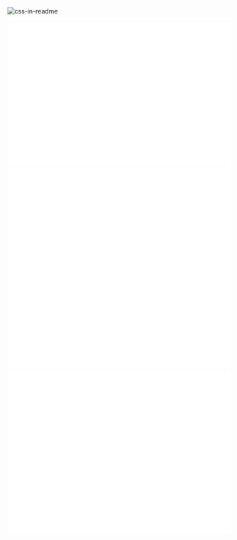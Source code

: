 <img src="/main.svg" style="width: 100%;height: 100px;" alt="css-in-readme">

<img src="/github-metrics.svg" alt="Metrics"/>
<img src="/metrics.plugin.isocalendar.svg" alt="Calendar"/>
<img src="/metrics.plugin.languages.svg" alt="Languages"/>
<img src="/metrics.plugin.achievements.svg" alt="Achievements"/>
<img src="/metrics.plugin.habits.svg" alt="Habits"/>
</div>

<!--
**Nethrenial/Nethrenial** is a ✨ _special_ ✨ repository because its `README.md` (this file) appears on your GitHub profile.

Here are some ideas to get you started:

- 🔭 I’m currently working on ...
- 🌱 I’m currently learning ...
- 👯 I’m looking to collaborate on ...
- 🤔 I’m looking for help with ...
- 💬 Ask me about ...
- 📫 How to reach me: ...
- 😄 Pronouns: ...
- ⚡ Fun fact: ...
-->
